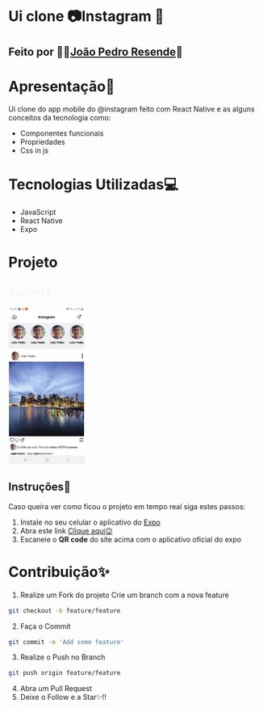 # Ui clone 📷Instagram 📱

## Feito por 👨‍💻[João Pedro Resende](https://www.linkedin.com/in/jpresdev)🚀

# Apresentação📄

Ui clone do app mobile do @instagram feito com React Native e as alguns conceitos da tecnologia como:


* Componentes funcionais
* Propriedades
* Css in js

# Tecnologias Utilizadas💻

* JavaScript 
* React Native
* Expo

# Projeto

<h2 style="color:#f5f5f5;">Spoiler👀</h2>

<img style="width:30%; " src="./readmeImages/imgInstagramClone.jpeg"></img>

## Instruções📄
Caso queira ver como ficou o projeto em tempo real siga estes passos:

1. Instale no seu celular o aplicativo do [Expo](https://play.google.com/store/apps/details?id=host.exp.exponent&hl=pt_BR)
1. Abra este link [Clique aqui😉](https://expo.io/@jpresende/instagram-clone)
1. Escaneie o **QR code** do site acima com o aplicativo oficial do expo

# Contribuição✨
1. Realize um Fork do projeto Crie um branch com a nova feature 
```bash
git checkout -b feature/feature
```
2. Faça o Commit
```bash
git commit -m 'Add some feature'
```
3. Realize o Push no Branch
```bash
git push origin feature/feature
```
4. Abra um Pull Request
5. Deixe o Follow e a Star✨!!
